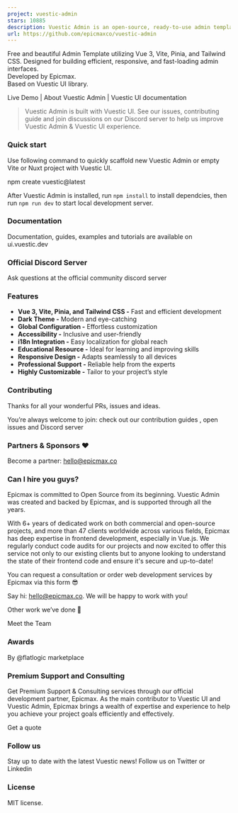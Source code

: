 ```yaml
---
project: vuestic-admin
stars: 10885
description: Vuestic Admin is an open-source, ready-to-use admin template suite designed for rapid development, easy maintenance, and high accessibility. Built on Vuestic UI, Vue 3, Vite, Pinia, and Tailwind CSS. Maintained by Epicmax (@epicmaxco).
url: https://github.com/epicmaxco/vuestic-admin
---
```


Free and beautiful Admin Template utilizing Vue 3, Vite, Pinia, and Tailwind CSS. Designed for building efficient, responsive, and fast-loading admin interfaces.  
Developed by Epicmax.  
Based on Vuestic UI library.

Live Demo | About Vuestic Admin | Vuestic UI documentation

> Vuestic Admin is built with Vuestic UI. See our issues, contributing guide and join discussions on our Discord server to help us improve Vuestic Admin & Vuestic UI experience.

### Quick start

Use following command to quickly scaffold new Vuestic Admin or empty Vite or Nuxt project with Vuestic UI.

npm create vuestic@latest

After Vuestic Admin is installed, run `npm install` to install dependcies, then run `npm run dev` to start local development server.

### Documentation

Documentation, guides, examples and tutorials are available on ui.vuestic.dev

### Official Discord Server

Ask questions at the official community discord server

### Features

-   **Vue 3, Vite, Pinia, and Tailwind CSS -** Fast and efficient development
-   **Dark Theme -** Modern and eye-catching
-   **Global Configuration -** Effortless customization
-   **Accessibility -** Inclusive and user-friendly
-   **i18n Integration -** Easy localization for global reach
-   **Educational Resource -** Ideal for learning and improving skills
-   **Responsive Design -** Adapts seamlessly to all devices
-   **Professional Support -** Reliable help from the experts
-   **Highly Customizable -** Tailor to your project’s style

### Contributing

Thanks for all your wonderful PRs, issues and ideas.

  

You’re always welcome to join: check out our contribution guides , open issues and Discord server

### Partners & Sponsors ❤️

Become a partner: hello@epicmax.co

### Can I hire you guys?

Epicmax is committed to Open Source from its beginning. Vuestic Admin was created and backed by Epicmax, and is supported through all the years.

With 6+ years of dedicated work on both commercial and open-source projects, and more than 47 clients worldwide across various fields, Epicmax has deep expertise in frontend development, especially in Vue.js. We regularly conduct code audits for our projects and now excited to offer this service not only to our existing clients but to anyone looking to understand the state of their frontend code and ensure it's secure and up-to-date!

You can request a consultation or order web development services by Epicmax via this form 😎

Say hi: hello@epicmax.co. We will be happy to work with you!

Other work we’ve done 🤘

Meet the Team

### Awards

By @flatlogic marketplace

### Premium Support and Consulting

Get Premium Support & Consulting services through our official development partner, Epicmax. As the main contributor to Vuestic UI and Vuestic Admin, Epicmax brings a wealth of expertise and experience to help you achieve your project goals efficiently and effectively.

Get a quote

### Follow us

Stay up to date with the latest Vuestic news! Follow us on Twitter or Linkedin

### License

MIT license.
